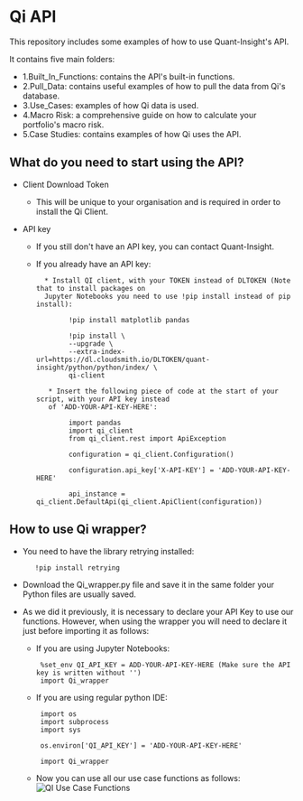 # Qi API

This repository includes some examples of how to use Quant-Insight's API. 

It contains five main folders:

  * 1.Built_In_Functions: contains the API's built-in functions.
  * 2.Pull_Data: contains useful examples of how to pull the data from Qi's database. 
  * 3.Use_Cases: examples of how Qi data is used.
  * 4.Macro Risk: a comprehensive guide on how to calculate your portfolio's macro risk.
  * 5.Case Studies: contains examples of how Qi uses the API.

## What do you need to start using the API?

* Client Download Token

  * This will be unique to your organisation and is required in order to install the Qi Client. 

* API key

  * If you still don't have an API key, you can contact Quant-Insight. 
  
  * If you already have an API key:
          
          * Install QI client, with your TOKEN instead of DLTOKEN (Note that to install packages on 
          Jupyter Notebooks you need to use !pip install instead of pip install):

                !pip install matplotlib pandas

                !pip install \
                --upgrade \
                --extra-index-url=https://dl.cloudsmith.io/DLTOKEN/quant-insight/python/python/index/ \
                qi-client
               
           * Insert the following piece of code at the start of your script, with your API key instead 
           of 'ADD-YOUR-API-KEY-HERE': 

                import pandas
                import qi_client
                from qi_client.rest import ApiException

                configuration = qi_client.Configuration()

                configuration.api_key['X-API-KEY'] = 'ADD-YOUR-API-KEY-HERE'

                api_instance = qi_client.DefaultApi(qi_client.ApiClient(configuration))


## How to use Qi wrapper?

* You need to have the library retrying installed:

         !pip install retrying
 
* Download the Qi_wrapper.py file and save it in the same folder your Python files are usually saved. 

* As we did it previously, it is necessary to declare your API Key to use our functions. However, when using the wrapper you will need to declare it just before importing it as follows:

  * If you are using Jupyter Notebooks:
  
         %set_env QI_API_KEY = ADD-YOUR-API-KEY-HERE (Make sure the API key is written without '') 
         import Qi_wrapper
       
  * If you are using regular python IDE: 
  
         import os
         import subprocess
         import sys

         os.environ['QI_API_KEY'] = 'ADD-YOUR-API-KEY-HERE'

         import Qi_wrapper

  * Now you can use all our use case functions as follows: 
                        <br>
                        <img src="https://github.com/Quant-Insight/API_Starter_Kit/blob/master/img/api_wrapper_functions.png" alt="QI Use Case Functions"/>
                        </br>
